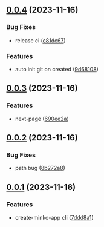 ## [0.0.4](https://github.com/hemengke1997/create-minko-app/compare/v0.0.3...v0.0.4) (2023-11-16)


### Bug Fixes

* release ci ([c81dc67](https://github.com/hemengke1997/create-minko-app/commit/c81dc670ffa04d698d55bb2543181396d0470c14))


### Features

* auto init git on created ([9d68108](https://github.com/hemengke1997/create-minko-app/commit/9d68108287a62b29f9df052e998f755051f3c42d))



## [0.0.3](https://github.com/hemengke1997/create-minko-app/compare/v0.0.2...v0.0.3) (2023-11-16)


### Features

* next-page ([690ee2a](https://github.com/hemengke1997/create-minko-app/commit/690ee2a18ed420fbcccfe2277005920b99e8a16c))



## [0.0.2](https://github.com/hemengke1997/create-minko-app/compare/v0.0.1...v0.0.2) (2023-11-16)


### Bug Fixes

* path bug ([8b272a8](https://github.com/hemengke1997/create-minko-app/commit/8b272a867782934fc5381eeefd43c9f34c6cabff))



## [0.0.1](https://github.com/hemengke1997/create-minko-app/compare/7ddd8a13687ca2c4c311fb018284263ce667da09...v0.0.1) (2023-11-16)


### Features

* create-minko-app cli ([7ddd8a1](https://github.com/hemengke1997/create-minko-app/commit/7ddd8a13687ca2c4c311fb018284263ce667da09))



